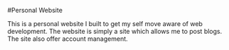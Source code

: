 #Personal Website

This is a personal website I built to get my self move aware of web development. The website is simply a site which allows me to post blogs. The site also offer account management.